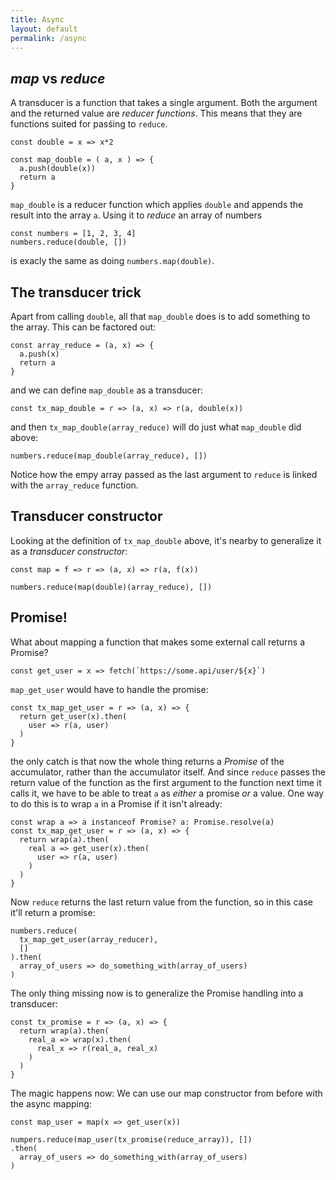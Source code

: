 ```yaml
---
title: Async
layout: default
permalink: /async
---
```


## _map_ vs _reduce_

A transducer is a function that takes a single argument. Both the argument and 
the returned value are _reducer functions_. This means that they are functions
suited for pasśing to `reduce`.

```es6
const double = x => x*2

const map_double = ( a, x ) => {
  a.push(double(x))
  return a
}
```

`map_double` is a reducer function which applies `double` and appends the result into the 
array `a`. Using it to _reduce_ an array of numbers

```es6
const numbers = [1, 2, 3, 4]
numbers.reduce(double, [])
```

is exacly the same as doing `numbers.map(double)`.

## The transducer trick
Apart from calling `double`, all that `map_double` does is to add something to the
array. This can be factored out:

```es6
const array_reduce = (a, x) => {
  a.push(x)
  return a
}
```

and we can define `map_double` as a transducer:
```es6
const tx_map_double = r => (a, x) => r(a, double(x))
```

and then `tx_map_double(array_reduce)` will do just what `map_double` did above:

```es6
numbers.reduce(map_double(array_reduce), [])
```

Notice how the empy array passed as the last argument to `reduce` is linked with the 
`array_reduce` function.

## Transducer constructor

Looking at the definition of `tx_map_double` above, it's nearby to generalize it
as a _transducer constructor_:

```es6
const map = f => r => (a, x) => r(a, f(x))

numbers.reduce(map(double)(array_reduce), [])
```


## Promise!
What about mapping a function that makes some external call returns a Promise?

```es6
const get_user = x => fetch(`https://some.api/user/${x}`)
```

`map_get_user` would have to handle the promise:

```es6
const tx_map_get_user = r => (a, x) => {
  return get_user(x).then(
    user => r(a, user)
  )
}
```

the only catch is that now the whole thing returns a _Promise_ of the
accumulator, rather than the accumulator itself. And since `reduce` passes
the return value of the function as the first argument to the function
next time it calls it, we have to be able to treat `a` as _either_ a promise 
_or_ a value. One way to do this is to wrap `a` in a Promise if it isn't
already:

```es6
const wrap a => a instanceof Promise? a: Promise.resolve(a)
const tx_map_get_user = r => (a, x) => {
  return wrap(a).then(
    real a => get_user(x).then(
      user => r(a, user)
    )
  )
}
```

Now `reduce` returns the last return value from the function, so 
in this case it'll return a promise:

```es6
numbers.reduce(
  tx_map_get_user(array_reducer),
  []
).then(
  array_of_users => do_something_with(array_of_users)
)
```

The only thing missing now is to generalize the Promise handling into 
a transducer:

```
const tx_promise = r => (a, x) => {
  return wrap(a).then(
    real_a => wrap(x).then(
      real_x => r(real_a, real_x)
    )
  )
}
```

The magic happens now: We can use our map constructor from before with the async
mapping:

```es6
const map_user = map(x => get_user(x))

numpers.reduce(map_user(tx_promise(reduce_array)), [])
.then(
  array_of_users => do_something_with(array_of_users)
) 
```
